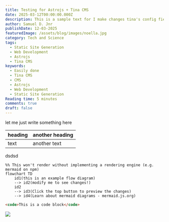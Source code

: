 ```yaml
---
title: Testing for Astrojs + Tina CMS
date: 2025-03-12T00:00:00.000Z
description: This is a sample text for I make changes tina's config fields
author: Samuel D. Jnr
publishDate: 12-03-2025
featuredImage: /assets/blog/images/noella.jpg
category: Tech and Science
tags:
  - Static Site Generation
  - Web Development
  - Astrojs
  - Tina CMS
keywords:
  - Easily done
  - Tina CMS
  - CMS
  - Astrojs
  - Web Development
  - Static Site Generation
Reading time: 5 minutes
comments: true
draft: false
---
```


let me just write something here

| heading | another heading |
| ------- | --------------- |
| text    | another text    |

dsdsd

```mermaid
%% This won't render without implementing a rendering engine (e.g. mermaid on npm)
flowchart TD
    id1(this is an example flow diagram) 
    --> id2(modify me to see changes!)
    id2 
    --> id3(Click the top button to preview the changes)
    --> id4(Learn about mermaid diagrams - mermaid.js.org)
```

```html
<code>This is a code block</code>
```

![](</assets/blog/images/HTU STUDENT LOGINS.jpg>)
